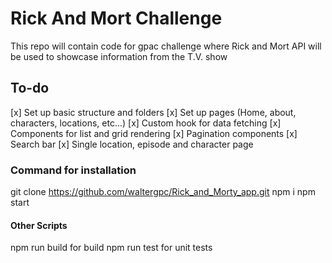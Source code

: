 # Rick And Mort Challenge

This repo will contain code for gpac challenge where Rick and Mort API will be used to showcase information from the T.V. show

## To-do

[x] Set up basic structure and folders
[x] Set up pages (Home, about, characters, locations, etc...)
[x] Custom hook for data fetching
[x] Components for list and grid rendering
[x] Pagination components
[x] Search bar
[x] Single location, episode and character page

### Command for installation

git clone https://github.com/waltergpc/Rick_and_Morty_app.git
npm i
npm start

#### Other Scripts

npm run build for build
npm run test for unit tests
